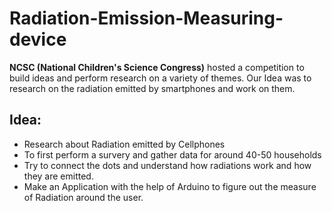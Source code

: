 # Radiation-Emission-Measuring-device

**NCSC (National Children's Science Congress)** hosted a competition to build ideas and perform research on a variety of themes. Our Idea was to research on the radiation emitted by smartphones and work on them.

## Idea:
- Research about Radiation emitted by Cellphones
- To first perform a survery and gather data for around 40-50 households
- Try to connect the dots and understand how radiations work and how they are emitted.
- Make an Application with the help of Arduino to figure out the measure of Radiation around the user.
